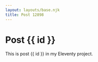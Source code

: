 ```yaml
---
layout: layouts/base.njk
title: Post 12898
---
```


# Post {{ id }}

This is post {{ id }} in my Eleventy project.
